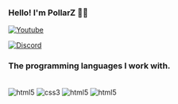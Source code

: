### Hello! I'm PollarZ 🐻‍❄️

[![Youtube](https://img.shields.io/badge/YouTube-FF0000?style=for-the-badge&logo=youtube&logoColor=white)](https://www.youtube.com/@polarytb)

[![Discord](https://img.shields.io/badge/Discord-7289DA?style=for-the-badge&logo=discord&logoColor=white)](https://discord.gg/XsPQ5x3GVN)

### The programming languages I work with.

<div style="display: inline_block"><br/>
  <img align="center" alt="html5" src="https://img.shields.io/badge/HTML5-E34F26?style=for-the-badge&logo=html5&logoColor=white" >
    <img align="center" alt="css3" src="https://img.shields.io/badge/CSS3-1572B6?style=for-the-badge&logo=css3&logoColor=white" >
        <img align="center" alt="html5" src="https://img.shields.io/badge/MariaDB-003545?style=for-the-badge&logo=mariadb&logoColor=white" >
          <img align="center" alt="html5" src="https://img.shields.io/badge/lua-%232C2D72.svg?style=for-the-badge&logo=lua&logoColor=white" >
  </div>

